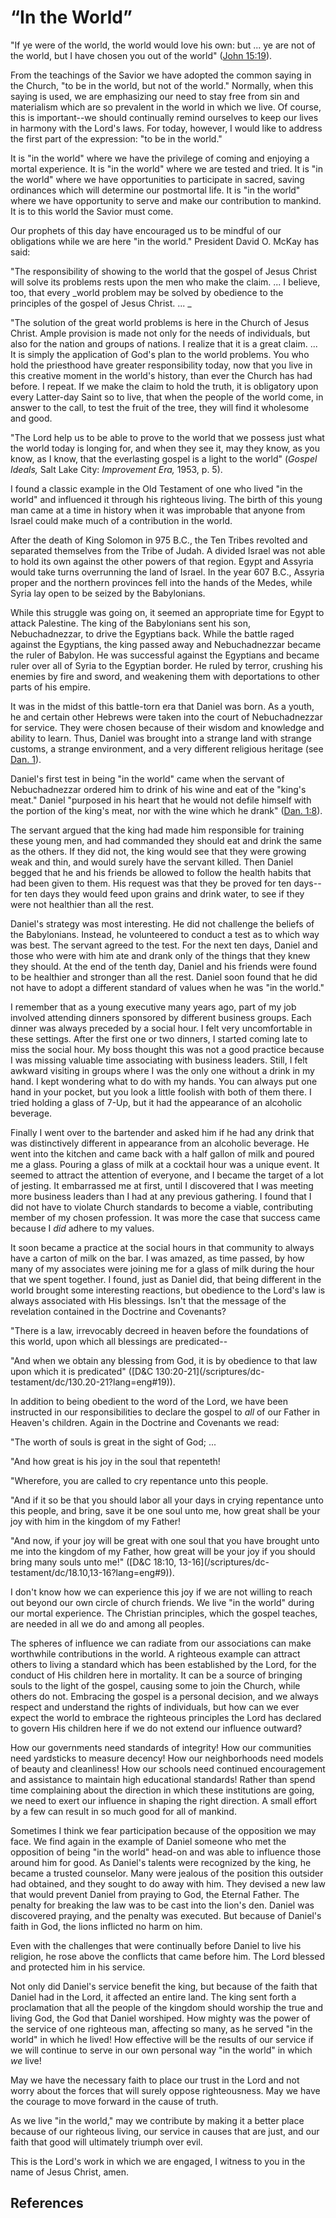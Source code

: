 # “In the World”

"If ye were of the world, the world would love his own: but ... ye are not of
the world, but I have chosen you out of the world" ([John
15:19](/scriptures/nt/john/15.19?lang=eng#18)).

From the teachings of the Savior we have adopted the common saying in the
Church, "to be in the world, but not of the world." Normally, when this saying
is used, we are emphasizing our need to stay free from sin and materialism
which are so prevalent in the world in which we live. Of course, this is
important--we should continually remind ourselves to keep our lives in harmony
with the Lord's laws. For today, however, I would like to address the first
part of the expression: "to be in the world."

It is "in the world" where we have the privilege of coming and enjoying a
mortal experience. It is "in the world" where we are tested and tried. It is
"in the world" where we have opportunities to participate in sacred, saving
ordinances which will determine our postmortal life. It is "in the world"
where we have opportunity to serve and make our contribution to mankind. It is
to this world the Savior must come.

Our prophets of this day have encouraged us to be mindful of our obligations
while we are here "in the world." President David O. McKay has said:

"The responsibility of showing to the world that the gospel of Jesus Christ
will solve its problems rests upon the men who make the claim. ... I believe,
too, that every _world problem may be solved by obedience to the principles of
the gospel of Jesus Christ. ... _

"The solution of the great world problems is here in the Church of Jesus
Christ. Ample provision is made not only for the needs of individuals, but
also for the nation and groups of nations. I realize that it is a great claim.
... It is simply the application of God's plan to the world problems. You who
hold the priesthood have greater responsibility today, now that you live in
this creative moment in the world's history, than ever the Church has had
before. I repeat. If we make the claim to hold the truth, it is obligatory
upon every Latter-day Saint so to live, that when the people of the world
come, in answer to the call, to test the fruit of the tree, they will find it
wholesome and good.

"The Lord help us to be able to prove to the world that we possess just what
the world today is longing for, and when they see it, may they know, as you
know, as I know, that the everlasting gospel is a light to the world" (_Gospel
Ideals,_ Salt Lake City: _Improvement Era,_ 1953, p. 5).

I found a classic example in the Old Testament of one who lived "in the world"
and influenced it through his righteous living. The birth of this young man
came at a time in history when it was improbable that anyone from Israel could
make much of a contribution in the world.

After the death of King Solomon in 975 B.C., the Ten Tribes revolted and
separated themselves from the Tribe of Judah. A divided Israel was not able to
hold its own against the other powers of that region. Egypt and Assyria would
take turns overrunning the land of Israel. In the year 607 B.C., Assyria
proper and the northern provinces fell into the hands of the Medes, while
Syria lay open to be seized by the Babylonians.

While this struggle was going on, it seemed an appropriate time for Egypt to
attack Palestine. The king of the Babylonians sent his son, Nebuchadnezzar, to
drive the Egyptians back. While the battle raged against the Egyptians, the
king passed away and Nebuchadnezzar became the ruler of Babylon. He was
successful against the Egyptians and became ruler over all of Syria to the
Egyptian border. He ruled by terror, crushing his enemies by fire and sword,
and weakening them with deportations to other parts of his empire.

It was in the midst of this battle-torn era that Daniel was born. As a youth,
he and certain other Hebrews were taken into the court of Nebuchadnezzar for
service. They were chosen because of their wisdom and knowledge and ability to
learn. Thus, Daniel was brought into a strange land with strange customs, a
strange environment, and a very different religious heritage (see [Dan.
1](/scriptures/ot/dan/1?lang=eng)).

Daniel's first test in being "in the world" came when the servant of
Nebuchadnezzar ordered him to drink of his wine and eat of the "king's meat."
Daniel "purposed in his heart that he would not defile himself with the
portion of the king's meat, nor with the wine which he drank" ([Dan.
1:8](/scriptures/ot/dan/1.8?lang=eng#7)).

The servant argued that the king had made him responsible for training these
young men, and had commanded they should eat and drink the same as the others.
If they did not, the king would see that they were growing weak and thin, and
would surely have the servant killed. Then Daniel begged that he and his
friends be allowed to follow the health habits that had been given to them.
His request was that they be proved for ten days--for ten days they would feed
upon grains and drink water, to see if they were not healthier than all the
rest.

Daniel's strategy was most interesting. He did not challenge the beliefs of
the Babylonians. Instead, he volunteered to conduct a test as to which way was
best. The servant agreed to the test. For the next ten days, Daniel and those
who were with him ate and drank only of the things that they knew they should.
At the end of the tenth day, Daniel and his friends were found to be healthier
and stronger than all the rest. Daniel soon found that he did not have to
adopt a different standard of values when he was "in the world."

I remember that as a young executive many years ago, part of my job involved
attending dinners sponsored by different business groups. Each dinner was
always preceded by a social hour. I felt very uncomfortable in these settings.
After the first one or two dinners, I started coming late to miss the social
hour. My boss thought this was not a good practice because I was missing
valuable time associating with business leaders. Still, I felt awkward
visiting in groups where I was the only one without a drink in my hand. I kept
wondering what to do with my hands. You can always put one hand in your
pocket, but you look a little foolish with both of them there. I tried holding
a glass of 7-Up, but it had the appearance of an alcoholic beverage.

Finally I went over to the bartender and asked him if he had any drink that
was distinctively different in appearance from an alcoholic beverage. He went
into the kitchen and came back with a half gallon of milk and poured me a
glass. Pouring a glass of milk at a cocktail hour was a unique event. It
seemed to attract the attention of everyone, and I became the target of a lot
of jesting. It embarrassed me at first, until I discovered that I was meeting
more business leaders than I had at any previous gathering. I found that I did
not have to violate Church standards to become a viable, contributing member
of my chosen profession. It was more the case that success came because I
_did_ adhere to my values.

It soon became a practice at the social hours in that community to always have
a carton of milk on the bar. I was amazed, as time passed, by how many of my
associates were joining me for a glass of milk during the hour that we spent
together. I found, just as Daniel did, that being different in the world
brought some interesting reactions, but obedience to the Lord's law is always
associated with His blessings. Isn't that the message of the revelation
contained in the Doctrine and Covenants?

"There is a law, irrevocably decreed in heaven before the foundations of this
world, upon which all blessings are predicated--

"And when we obtain any blessing from God, it is by obedience to that law upon
which it is predicated" ([D&amp;C 130:20-21](/scriptures/dc-
testament/dc/130.20-21?lang=eng#19)).

In addition to being obedient to the word of the Lord, we have been instructed
in our responsibilities to declare the gospel to _all_ of our Father in
Heaven's children. Again in the Doctrine and Covenants we read:

"The worth of souls is great in the sight of God; ...

"And how great is his joy in the soul that repenteth!

"Wherefore, you are called to cry repentance unto this people.

"And if it so be that you should labor all your days in crying repentance unto
this people, and bring, save it be one soul unto me, how great shall be your
joy with him in the kingdom of my Father!

"And now, if your joy will be great with one soul that you have brought unto
me into the kingdom of my Father, how great will be your joy if you should
bring many souls unto me!" ([D&amp;C 18:10, 13-16](/scriptures/dc-
testament/dc/18.10,13-16?lang=eng#9)).

I don't know how we can experience this joy if we are not willing to reach out
beyond our own circle of church friends. We live "in the world" during our
mortal experience. The Christian principles, which the gospel teaches, are
needed in all we do and among all peoples.

The spheres of influence we can radiate from our associations can make
worthwhile contributions in the world. A righteous example can attract others
to living a standard which has been established by the Lord, for the conduct
of His children here in mortality. It can be a source of bringing souls to the
light of the gospel, causing some to join the Church, while others do not.
Embracing the gospel is a personal decision, and we always respect and
understand the rights of individuals, but how can we ever expect the world to
embrace the righteous principles the Lord has declared to govern His children
here if we do not extend our influence outward?

How our governments need standards of integrity! How our communities need
yardsticks to measure decency! How our neighborhoods need models of beauty and
cleanliness! How our schools need continued encouragement and assistance to
maintain high educational standards! Rather than spend time complaining about
the direction in which these institutions are going, we need to exert our
influence in shaping the right direction. A small effort by a few can result
in so much good for all of mankind.

Sometimes I think we fear participation because of the opposition we may face.
We find again in the example of Daniel someone who met the opposition of being
"in the world" head-on and was able to influence those around him for good. As
Daniel's talents were recognized by the king, he became a trusted counselor.
Many were jealous of the position this outsider had obtained, and they sought
to do away with him. They devised a new law that would prevent Daniel from
praying to God, the Eternal Father. The penalty for breaking the law was to be
cast into the lion's den. Daniel was discovered praying, and the penalty was
executed. But because of Daniel's faith in God, the lions inflicted no harm on
him.

Even with the challenges that were continually before Daniel to live his
religion, he rose above the conflicts that came before him. The Lord blessed
and protected him in his service.

Not only did Daniel's service benefit the king, but because of the faith that
Daniel had in the Lord, it affected an entire land. The king sent forth a
proclamation that all the people of the kingdom should worship the true and
living God, the God that Daniel worshiped. How mighty was the power of the
service of one righteous man, affecting so many, as he served "in the world"
in which he lived! How effective will be the results of our service if we will
continue to serve in our own personal way "in the world" in which _we_ live!

May we have the necessary faith to place our trust in the Lord and not worry
about the forces that will surely oppose righteousness. May we have the
courage to move forward in the cause of truth.

As we live "in the world," may we contribute by making it a better place
because of our righteous living, our service in causes that are just, and our
faith that good will ultimately triumph over evil.

This is the Lord's work in which we are engaged, I witness to you in the name
of Jesus Christ, amen.

## References

